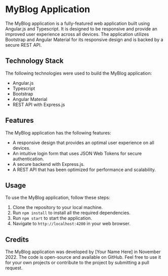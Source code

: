 # MyBlog Application

The MyBlog application is a fully-featured web application built using Angular.js and Typescript. It is designed to be responsive and provide an improved user experience across all devices. The application utilizes Bootstrap and Angular Material for its responsive design and is backed by a secure REST API.

## Technology Stack

The following technologies were used to build the MyBlog application:

- Angular.js
- Typescript
- Bootstrap
- Angular Material
- REST API with Express.js

## Features

The MyBlog application has the following features:

- A responsive design that provides an optimal user experience on all devices.
- An intuitive login form that uses JSON Web Tokens for secure authentication.
- A secure backend with Express.js.
- A REST API that has been optimized for performance and scalability.

## Usage

To use the MyBlog application, follow these steps:

1. Clone the repository to your local machine.
2. Run `npm install` to install all the required dependencies.
3. Run `npm start` to start the application.
4. Navigate to `http://localhost:4200` in your web browser.

## Credits

The MyBlog application was developed by [Your Name Here] in November 2022. The code is open-source and available on GitHub. Feel free to use it for your own projects or contribute to the project by submitting a pull request.
